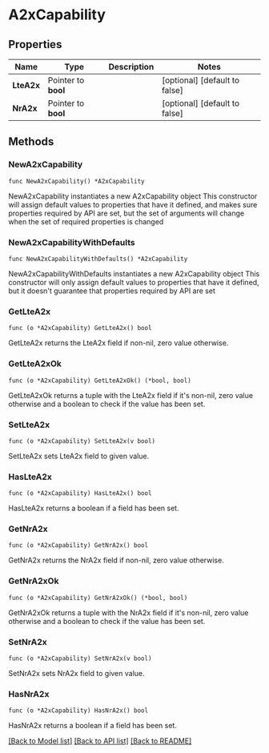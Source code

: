 # A2xCapability

## Properties

Name | Type | Description | Notes
------------ | ------------- | ------------- | -------------
**LteA2x** | Pointer to **bool** |  | [optional] [default to false]
**NrA2x** | Pointer to **bool** |  | [optional] [default to false]

## Methods

### NewA2xCapability

`func NewA2xCapability() *A2xCapability`

NewA2xCapability instantiates a new A2xCapability object
This constructor will assign default values to properties that have it defined,
and makes sure properties required by API are set, but the set of arguments
will change when the set of required properties is changed

### NewA2xCapabilityWithDefaults

`func NewA2xCapabilityWithDefaults() *A2xCapability`

NewA2xCapabilityWithDefaults instantiates a new A2xCapability object
This constructor will only assign default values to properties that have it defined,
but it doesn't guarantee that properties required by API are set

### GetLteA2x

`func (o *A2xCapability) GetLteA2x() bool`

GetLteA2x returns the LteA2x field if non-nil, zero value otherwise.

### GetLteA2xOk

`func (o *A2xCapability) GetLteA2xOk() (*bool, bool)`

GetLteA2xOk returns a tuple with the LteA2x field if it's non-nil, zero value otherwise
and a boolean to check if the value has been set.

### SetLteA2x

`func (o *A2xCapability) SetLteA2x(v bool)`

SetLteA2x sets LteA2x field to given value.

### HasLteA2x

`func (o *A2xCapability) HasLteA2x() bool`

HasLteA2x returns a boolean if a field has been set.

### GetNrA2x

`func (o *A2xCapability) GetNrA2x() bool`

GetNrA2x returns the NrA2x field if non-nil, zero value otherwise.

### GetNrA2xOk

`func (o *A2xCapability) GetNrA2xOk() (*bool, bool)`

GetNrA2xOk returns a tuple with the NrA2x field if it's non-nil, zero value otherwise
and a boolean to check if the value has been set.

### SetNrA2x

`func (o *A2xCapability) SetNrA2x(v bool)`

SetNrA2x sets NrA2x field to given value.

### HasNrA2x

`func (o *A2xCapability) HasNrA2x() bool`

HasNrA2x returns a boolean if a field has been set.


[[Back to Model list]](../README.md#documentation-for-models) [[Back to API list]](../README.md#documentation-for-api-endpoints) [[Back to README]](../README.md)


